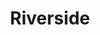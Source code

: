 ---
title: "Riverside"
summary: "Polish progressive metal rock band from Warsaw founded in 2001 by friends and , who were joined later by and . Melnicki left the band shortly before the release of their debut, and was replaced by . Grudziński died in 2016, leading the band to continue as a trio in studio but joined by guitarist for live performances. Meller later became an official member in 2020."
image: "riverside.jpg"
apple_music_artist_url: "https://music.apple.com/gb/artist/riverside/60726978"
---